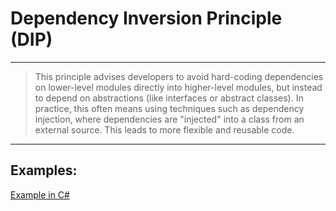 # Dependency Inversion Principle (DIP)

---

> This principle advises developers to avoid hard-coding dependencies on lower-level modules directly into higher-level modules, but instead to depend on abstractions (like interfaces or abstract classes). In practice, this often means using techniques such as dependency injection, where dependencies are "injected" into a class from an external source. This leads to more flexible and reusable code.
>

---

## Examples:

[Example in C#](DIPexamples/ExampleInCS.md)
